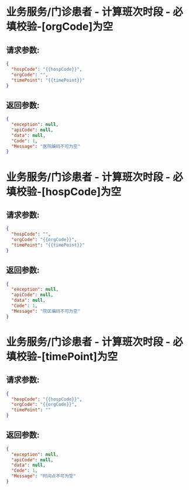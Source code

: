 
# 业务服务/门诊患者 - 计算班次时段 - 必填校验-[orgCode]为空
## 请求参数:
``` json
{
  "hospCode": "{{hospCode}}",
  "orgCode": "",
  "timePoint": "{{timePoint}}"
}
```
## 返回参数:
``` json
{
  "exception": null,
  "apiCode": null,
  "data": null,
  "Code": 1,
  "Message": "医院编码不可为空"
}
```
# 业务服务/门诊患者 - 计算班次时段 - 必填校验-[hospCode]为空
## 请求参数:
``` json
{
  "hospCode": "",
  "orgCode": "{{orgCode}}",
  "timePoint": "{{timePoint}}"
}
```
## 返回参数:
``` json
{
  "exception": null,
  "apiCode": null,
  "data": null,
  "Code": 1,
  "Message": "院区编码不可为空"
}
```
# 业务服务/门诊患者 - 计算班次时段 - 必填校验-[timePoint]为空
## 请求参数:
``` json
{
  "hospCode": "{{hospCode}}",
  "orgCode": "{{orgCode}}",
  "timePoint": ""
}
```
## 返回参数:
``` json
{
  "exception": null,
  "apiCode": null,
  "data": null,
  "Code": 1,
  "Message": "时间点不可为空"
}
```